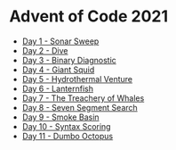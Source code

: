 # Advent of Code 2021

-  [Day 1 - Sonar Sweep](./day01_SonarSweep.ipynb)  
-  [Day 2 - Dive](./day02_Dive.ipynb)  
-  [Day 3 - Binary Diagnostic](./day03_BinaryDiagnostic.ipynb)
-  [Day 4 - Giant Squid](./day04_GiantSquid.ipynb)
-  [Day 5 - Hydrothermal Venture](./day05_HydrothermalVenture.ipynb)
-  [Day 6 - Lanternfish](./day06_Lanternfish.ipynb)
-  [Day 7 - The Treachery of Whales](./day07_WhalesTreachery.ipynb)  
-  [Day 8 - Seven Segment Search](./day08_SevenSegmentSearch.ipynb) 
-  [Day 9 - Smoke Basin](./day09_SmokeBasin.ipynb)  
-  [Day 10 - Syntax Scoring](./day10_SyntaxScoring.ipynb)  
-  [Day 11 - Dumbo Octopus](./day11_DumboOctopus.ipynb)  



```python

```
